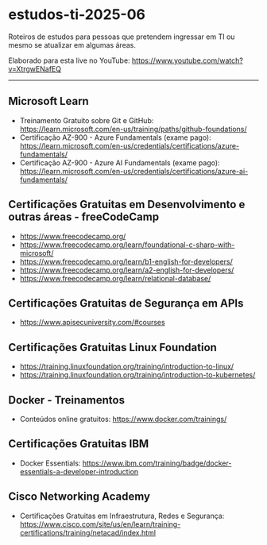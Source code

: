 # estudos-ti-2025-06
Roteiros de estudos para pessoas que pretendem ingressar em TI ou mesmo se atualizar em algumas áreas.

Elaborado para esta live no YouTube: https://www.youtube.com/watch?v=XtrgwENafEQ

---

## Microsoft Learn
- Treinamento Gratuito sobre Git e GitHub:
  https://learn.microsoft.com/en-us/training/paths/github-foundations/
- Certificação AZ-900 - Azure Fundamentals (exame pago): https://learn.microsoft.com/en-us/credentials/certifications/azure-fundamentals/
- Certificação AZ-900 - Azure AI Fundamentals (exame pago): https://learn.microsoft.com/en-us/credentials/certifications/azure-ai-fundamentals/

## Certificações Gratuitas em Desenvolvimento e outras áreas - freeCodeCamp
- https://www.freecodecamp.org/
- https://www.freecodecamp.org/learn/foundational-c-sharp-with-microsoft/
- https://www.freecodecamp.org/learn/b1-english-for-developers/
- https://www.freecodecamp.org/learn/a2-english-for-developers/
- https://www.freecodecamp.org/learn/relational-database/

## Certificações Gratuitas de Segurança em APIs
- https://www.apisecuniversity.com/#courses

## Certificações Gratuitas Linux Foundation
- https://training.linuxfoundation.org/training/introduction-to-linux/
- https://training.linuxfoundation.org/training/introduction-to-kubernetes/

## Docker - Treinamentos
- Conteúdos online gratuitos: https://www.docker.com/trainings/

## Certificações Gratuitas IBM
- Docker Essentials: https://www.ibm.com/training/badge/docker-essentials-a-developer-introduction

## Cisco Networking Academy
- Certificações Gratuitas em Infraestrutura, Redes e Segurança: https://www.cisco.com/site/us/en/learn/training-certifications/training/netacad/index.html
